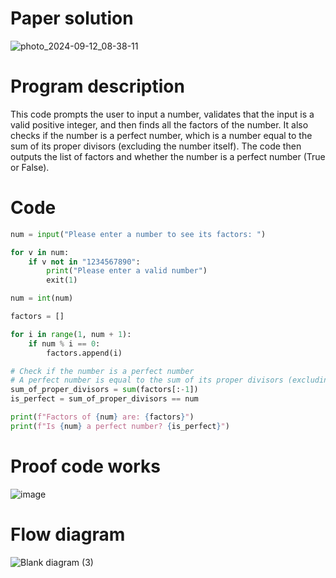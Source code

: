 # Paper solution
![photo_2024-09-12_08-38-11](https://github.com/user-attachments/assets/1b06aed3-e1c3-462e-b97e-28b11947f47b)

# Program description
This code prompts the user to input a number, validates that the input is a valid positive integer, and then finds all the factors of the number. It also checks if the number is a perfect number, which is a number equal to the sum of its proper divisors (excluding the number itself). The code then outputs the list of factors and whether the number is a perfect number (True or False).
# Code
```.py
num = input("Please enter a number to see its factors: ")

for v in num:
    if v not in "1234567890":
        print("Please enter a valid number")
        exit(1)

num = int(num)

factors = []

for i in range(1, num + 1):
    if num % i == 0:
        factors.append(i)

# Check if the number is a perfect number
# A perfect number is equal to the sum of its proper divisors (excluding itself)
sum_of_proper_divisors = sum(factors[:-1])
is_perfect = sum_of_proper_divisors == num

print(f"Factors of {num} are: {factors}")
print(f"Is {num} a perfect number? {is_perfect}")
```
# Proof code works
![image](https://github.com/user-attachments/assets/d535fb4b-0c65-4fc2-8cc7-a8f65674c6f7)

# Flow diagram
![Blank diagram (3)](https://github.com/user-attachments/assets/9434fbd7-326a-4f3a-b654-19d3be21e4f0)

